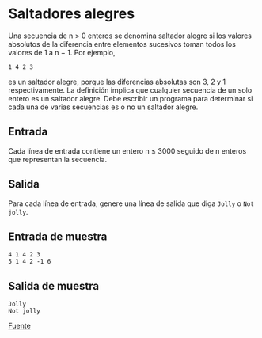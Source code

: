 # Saltadores alegres

Una secuencia de n > 0 enteros se denomina saltador alegre si los valores absolutos de la diferencia entre elementos sucesivos toman todos los valores de 1 a n − 1. Por ejemplo,
```
1 4 2 3
```
es un saltador alegre, porque las diferencias absolutas son 3, 2 y 1 respectivamente. La definición implica que cualquier secuencia de un solo entero es un saltador alegre. Debe escribir un programa para determinar si cada una de varias secuencias es o no un saltador alegre.

## Entrada
Cada línea de entrada contiene un entero n ≤ 3000 seguido de n enteros que representan la secuencia.

## Salida
Para cada línea de entrada, genere una línea de salida que diga ```Jolly``` o ```Not jolly```.

## Entrada de muestra
```
4 1 4 2 3
5 1 4 2 -1 6
```

## Salida de muestra
```
Jolly
Not jolly
```

[Fuente](https://onlinejudge.org/external/100/10038.pdf)